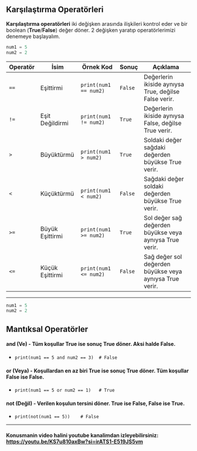 ## Karşılaştırma Operatörleri

**Karşılaştırma operatörleri** iki değişken arasında ilişkileri kontrol eder ve bir boolean (**True**/**False**) değer döner. 2 değişken yaratıp operatörlerimizi denemeye başlayalım.

```python
num1 = 5
num2 = 2
```

| Operatör |       İsim      |       Örnek Kod       |  Sonuç  |                        Açıklama                         |
|----------|-----------------|-----------------------|---------|-------------------------------------------------------- |
| `==`     | Eşittirmi       | `print(num1 == num2)` | `False` | Değerlerin ikiside aynıysa True, değilse False verir.   |
| `!=`     | Eşit Değildirmi | `print(num1 != num2)` | `True`  | Değerlerin ikiside aynıysa False, değilse True verir.   |
| `>`      | Büyüktürmü      | `print(num1 > num2)`  | `True`  | Soldaki değer sağdaki değerden büyükse True verir.      |
| `<`      | Küçüktürmü      | `print(num1 < num2)`  | `False` | Sağdaki değer soldaki değerden büyükse True verir.      |
| `>=`     | Büyük Eşittirmi | `print(num1 >= num2)` | `True`  | Sol değer sağ değerden büyükse veya aynıysa True verir. |
| `<=`     | Küçük Eşittirmi | `print(num1 <= num2)` | `False` | Sağ değer sol değerden büyükse veya aynıysa True verir. |

___

```python
num1 = 5
num2 = 2
```

## Mantıksal Operatörler

#### and (Ve) - Tüm koşullar True ise sonuç True döner. Aksi halde False.
- `print(num1 == 5 and num2 == 3)  # False`

#### or (Veya) - Koşullardan en az biri True ise sonuç True döner. Tüm koşullar False ise False.
- `print(num1 == 5 or num2 == 1)   # True`

#### not (Değil) - Verilen koşulun tersini döner. True ise False, False ise True.
- `print(not(num1 == 5))    # False`

___

#### Konusmanin video halini youtube kanalimdan izleyebilirsiniz: https://youtu.be/KS7u810axBw?si=irATS1-E519JS5vm

